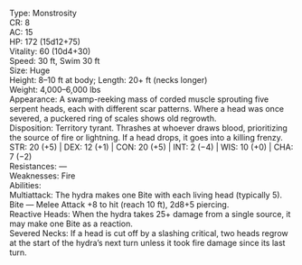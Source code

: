 Type: Monstrosity  
CR: 8  
AC: 15  
HP: 172 (15d12+75)  
Vitality: 60 (10d4+30)  
Speed: 30 ft, Swim 30 ft  
Size: Huge  
Height: 8–10 ft at body; Length: 20+ ft (necks longer)  
Weight: 4,000–6,000 lbs  
Appearance: A swamp-reeking mass of corded muscle sprouting five serpent heads, each with different scar patterns. Where a head was once severed, a puckered ring of scales shows old regrowth.  
Disposition: Territory tyrant. Thrashes at whoever draws blood, prioritizing the source of fire or lightning. If a head drops, it goes into a killing frenzy.  
STR: 20 (+5) | DEX: 12 (+1) | CON: 20 (+5) | INT: 2 (−4) | WIS: 10 (+0) | CHA: 7 (−2)  
Resistances: —  
Weaknesses: Fire  
Abilities:  
Multiattack: The hydra makes one Bite with each living head (typically 5). Bite — Melee Attack +8 to hit (reach 10 ft), 2d8+5 piercing.  
Reactive Heads: When the hydra takes 25+ damage from a single source, it may make one Bite as a reaction.  
Severed Necks: If a head is cut off by a slashing critical, two heads regrow at the start of the hydra’s next turn unless it took fire damage since its last turn.